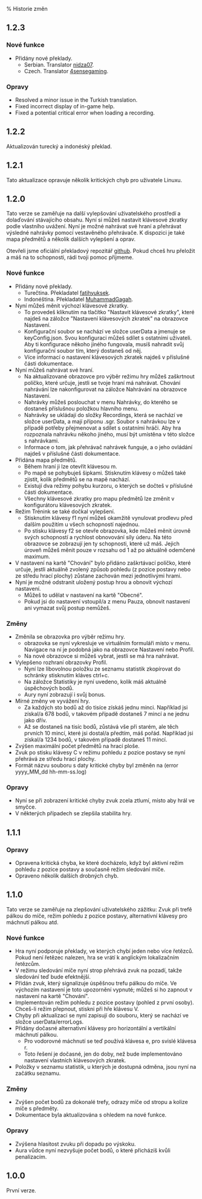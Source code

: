 % Historie změn

## 1.2.3

### Nové funkce

- Přidány nové překlady.
   - Serbian. Translator [nidza07](https://github.com/nidza07).
   - Czech. Translator [4sensegaming](https://github.com/4sensegaming).

### Opravy

- Resolved a minor issue in the Turkish translation.
- Fixed incorrect display of in-game help.
- Fixed a potential critical error when loading a recording.

## 1.2.2

Aktualizován turecký a indonéský překlad.

## 1.2.1

Tato aktualizace opravuje několik kritických chyb pro uživatele Linuxu.

## 1.2.0

Tato verze se zaměřuje na další vylepšování uživatelského prostředí a dolaďování
stávajícího obsahu.
Nyní si můžeš nastavit klávesové zkratky podle vlastního
uvážení.
Nyní je možné nahrávat své hraní a přehrávat výsledné nahrávky pomocí
vestavěného přehrávače.
K dispozici je také mapa předmětů a několik dalších
vylepšení a oprav.

Otevřeli jsme oficiální překladový repozitář
[github](https://github.com/sooslandia/translations). Pokud chceš hru přeložit a
máš na to schopnosti, rádi tvoji pomoc přijmeme.

### Nové funkce

- Přidány nové překlady.
   - Turečtina. Překladatel [fatihyuksek](https://github.com/fatihyuksek1).
   - Indonéština. Překladatel [MuhammadGagah](https://github.com/MuhammadGagah).
- Nyní můžeš měnit výchozí klávesové zkratky.
   - To provedeš kliknutím na tlačítko "Nastavit klávesové zkratky", které najdeš na
záložce "Nastavení klávesových zkratek" na obrazovce Nastavení.
   - Konfigurační soubor se nachází ve složce userData a jmenuje se keyConfig.json.
Svou konfiguraci můžeš sdílet s ostatními uživateli. Aby ti konfigurace někoho
jiného fungovala, musíš nahradit svůj konfigurační soubor tím, který dostaneš od
něj.
   - Více informací o nastavení klávesových zkratek najdeš v příslušné části
dokumentace.
- Nyní můžeš nahrávat své hraní.
   - Na aktualizované obrazovce pro výběr režimu hry můžeš zaškrtnout políčko, které
určuje, jestli se tvoje hraní má nahrávat. Chování nahrávání lze
nakonfigurovat na záložce Nahrávání na obrazovce Nastavení.
   - Nahrávky můžeš poslouchat v menu Nahrávky, do kterého se dostaneš příslušnou
položkou hlavního menu.
   - Nahrávky se ukládají do složky Recordings, která se nachází ve složce userData,
a mají příponu .sgr. Soubor s nahrávkou lze v případě potřeby přejmenovat a
sdílet s ostatními hráči. Aby hra rozpoznala nahrávku někoho jiného, musí být
umístěna v této složce s nahrávkami.
   - Informace o tom, jak přehrávač nahrávek funguje, a o jeho ovládání najdeš v
příslušné části dokumentace.
- Přidána mapa předmětů.
   - Během hraní ji lze otevřít klávesou m.
   - Po mapě se pohybuješ šipkami. Stisknutím klávesy o můžeš také zjistit, kolik
předmětů se na mapě nachází.
   - Existují dva režimy pohybu kurzoru, o kterých se dočteš v příslušné části
dokumentace.
   - Všechny klávesové zkratky pro mapu předmětů lze změnit v konfigurátoru
klávesových zkratek.
- Režim Trénink se také dočkal vylepšení.
   - Stisknutím klávesy f1 nyní můžeš okamžitě vynulovat prodlevu před dalším
použitím u všech schopností najednou.
   - Po stisku klávesy f2 se otevře obrazovka, kde můžeš měnit úrovně svých
schopností a rychlost obnovování síly úderu. Na této obrazovce se zobrazují
jen ty schopnosti, které už máš. Jejich úroveň můžeš měnit pouze v rozsahu od 1
až po aktuálně odemčené maximum.
- V nastavení na kartě "Chování" bylo přidáno zaškrtávací políčko, které určuje,
jestli aktuálně zvolený způsob pohledu (z pozice postavy nebo ze středu hrací
plochy) zůstane zachován mezi jednotlivými hrami.
- Nyní je možné odstranit uložený postup hrou a obnovit výchozí nastavení.
   - Můžeš to udělat v nastavení na kartě "Obecné".
   - Pokud jsi do nastavení vstoupil/a z menu Pauza, obnovit nastavení ani vymazat
svůj postup nemůžeš.

### Změny

- Změnila se obrazovka pro výběr režimu hry.
   - obrazovka se nyní vykresluje ve virtuálním formuláři místo v menu. Navigace na
ní je podobná jako na obrazovce Nastavení nebo Profil.
   - Na nové obrazovce si můžeš vybrat, jestli se má hra nahrávat.
- Vylepšeno rozhraní obrazovky Profil.
   - Nyní lze libovolnou položku ze seznamu statistik zkopírovat do schránky
stisknutím kláves ctrl+c.
   - Na záložce Statistiky je nyní uvedeno, kolik máš aktuálně úspěchových bodů.
   - Aury nyní zobrazují i svůj bonus.
- Mírné změny ve vyvážení hry.
   - Za každých sto bodů až do tisíce získáš jednu minci. Například jsi získal/a 678
bodů, v takovém případě dostaneš 7 mincí a ne jednu jako dřív.
   - Až se dostaneš na tisíc bodů, zůstává vše při starém, ale těch prvních 10
mincí, které jsi dostal/a předtím, máš pořád. Například jsi získal/a 1234
bodů, v takovém případě dostaneš 11 mincí.
- Zvýšen maximální počet předmětů na hrací ploše.
- Zvuk po stisku klávesy C v režimu pohledu z pozice postavy se nyní přehrává ze
středu hrací plochy.
- Formát názvu souboru s daty kritické chyby byl změněn na (error yyyy_MM_dd
hh-mm-ss.log)

### Opravy

- Nyní se při zobrazení kritické chyby zvuk zcela ztlumí, místo aby hrál ve
smyčce.
- V některých případech se zlepšila stabilita hry.

## 1.1.1

### Opravy

- Opravena kritická chyba, ke které docházelo, když byl aktivní režim pohledu z
pozice postavy a současně režim sledování míče.
- Opraveno několik dalších drobných chyb.

## 1.1.0

Tato verze se zaměřuje na zlepšování uživatelského zážitku: Zvuk při trefě pálkou
do míče, režim pohledu z pozice postavy, alternativní klávesy pro máchnutí
pálkou atd.

### Nové funkce

- Hra nyní podporuje překlady, ve kterých chybí jeden nebo více řetězců. Pokud
není řetězec nalezen, hra se vrátí k anglickým lokalizačním řetězcům.
- V režimu sledování míče nyní strop přehrává zvuk na pozadí, takže sledování teď
bude efektnější.
- Přidán zvuk, který signalizuje úspěšnou trefu pálkou do míče. Ve výchozím
nastavení je toto upozornění vypnuté; můžeš si ho zapnout v nastavení na kartě
"Chování".
- Implementován režim pohledu z pozice postavy (pohled z první osoby). Chceš-li
režim přepnout, stiskni při hře klávesu V.
- Chyby při aktualizaci se nyní zapisují do souboru, který se nachází ve složce
userData/errorLogs.
- Přidány dočasné alternativní klávesy pro horizontální a vertikální máchnutí
pálkou.
   - Pro vodorovné máchnutí se teď používá klávesa e, pro svislé klávesa r.
   - Toto řešení je dočasné, jen do doby, než bude implementováno nastavení
vlastních klávesových zkratek.
- Položky v seznamu statistik, u kterých je dostupná odměna, jsou nyní na začátku
seznamu.

### Změny

- Zvýšen počet bodů za dokonalé trefy, odrazy míče od stropu a kolize míče s
předměty.
- Dokumentace byla aktualizována s ohledem na nové funkce.

### Opravy

- Zvýšena hlasitost zvuku při dopadu po výskoku.
- Aura vůdce nyní nezvyšuje počet bodů, o které přicházíš kvůli penalizacím.

## 1.0.0

První verze.
